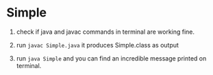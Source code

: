 # Simple

1. check if java and javac commands in terminal are working fine. 

2. run `javac Simple.java` it produces Simple.class as output

3. run `java Simple` and you can find an incredible message printed on terminal.




